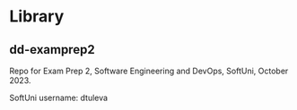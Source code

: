 # Library
## dd-examprep2

Repo for Exam Prep 2, Software Engineering and DevOps, SoftUni, October 2023.

SoftUni username: dtuleva
